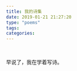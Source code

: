 ```yaml
---
title: 我的诗集
date: 2019-01-21 21:27:20
type: "poems"
tags:
categories:
---
```


​           

早说了，我在学着写诗。